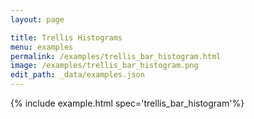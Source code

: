 ```yaml
---
layout: page

title: Trellis Histograms
menu: examples
permalink: /examples/trellis_bar_histogram.html
image: /examples/trellis_bar_histogram.png
edit_path: _data/examples.json
---
```




{% include example.html spec='trellis_bar_histogram'%}
